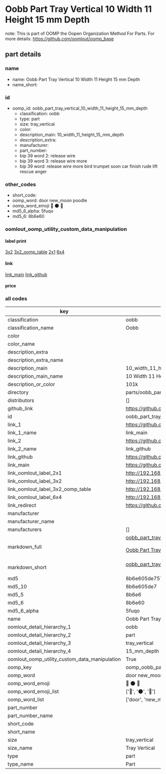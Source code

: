 # Oobb Part Tray Vertical 10 Width 11 Height 15 mm Depth  

note: This is part of OOMP the Oopen Organization Method For Parts. For more details: https://github.com/oomlout/oomp_base

##  part details
  







### name
* name: Oobb Part Tray Vertical 10 Width 11 Height 15 mm Depth
* name_short: 
### id
* oomp_id: oobb_part_tray_vertical_10_width_11_height_15_mm_depth
  * classification: oobb
  * type: part
  * size: tray_vertical
  * color: 
  * description_main: 10_width_11_height_15_mm_depth
  * description_extra: 
  * manufacturer: 
  * part_number: 
  * bip 39 word 2: release wire
  * bip 39 word 3: release wire more
  * bip 39 word: release wire more bird trumpet soon car finish rude lift rescue anger

### other_codes
* short_code: 
* oomp_word: door new_moon poodle
* oomp_word_emoji :door: :new_moon: :poodle:
* md5_6_alpha: 5fuqo
* md5_6: 8b6e60






### oomlout_oomp_utility_custom_data_manipulation
#### label print
[3x2](http://192.168.1.245:1112/?label=oomp%205fuqo)
[3x2_oomp_table](http://192.168.1.108:1112/?label=oomp%205fuqo)
[2x1](http://192.168.1.242:1112/?label=oomp%205fuqo)
[6x4](http://192.168.1.55:1112/?label=oomp%205fuqo)    

#### link

[link_main](https://github.com/oomlout/oomlout_oomp_version_1_messy/tree/main/parts/oobb_part_tray_vertical_10_width_11_height_15_mm_depth) [link_github](https://github.com/oomlout/oomlout_oomp_version_1_messy/tree/main/parts/oobb_part_tray_vertical_10_width_11_height_15_mm_depth)                             

#### price







### all codes 
| key | value |  
| --- | --- |  
| classification | oobb |  
| classification_name | Oobb |  
| color |  |  
| color_name |  |  
| description_extra |  |  
| description_extra_name |  |  
| description_main | 10_width_11_height_15_mm_depth |  
| description_main_name | 10 Width 11 Height 15 mm Depth |  
| description_or_color | 101k |  
| directory | parts/oobb_part_tray_vertical_10_width_11_height_15_mm_depth |  
| distributors | [] |  
| github_link | https://github.com/oomlout/oomlout_oomp_part_src/tree/main/parts/oobb_part_tray_vertical_10_width_11_height_15_mm_depth |  
| id | oobb_part_tray_vertical_10_width_11_height_15_mm_depth |  
| link_1 | https://github.com/oomlout/oomlout_oomp_version_1_messy/tree/main/parts/oobb_part_tray_vertical_10_width_11_height_15_mm_depth |  
| link_1_name | link_main |  
| link_2 | https://github.com/oomlout/oomlout_oomp_version_1_messy/tree/main/parts/oobb_part_tray_vertical_10_width_11_height_15_mm_depth |  
| link_2_name | link_github |  
| link_github | https://github.com/oomlout/oomlout_oomp_version_1_messy/tree/main/parts/oobb_part_tray_vertical_10_width_11_height_15_mm_depth |  
| link_main | https://github.com/oomlout/oomlout_oomp_version_1_messy/tree/main/parts/oobb_part_tray_vertical_10_width_11_height_15_mm_depth |  
| link_oomlout_label_2x1 | http://192.168.1.242:1112/?label=oomp%205fuqo |  
| link_oomlout_label_3x2 | http://192.168.1.245:1112/?label=oomp%205fuqo |  
| link_oomlout_label_3x2_oomp_table | http://192.168.1.108:1112/?label=oomp%205fuqo |  
| link_oomlout_label_6x4 | http://192.168.1.55:1112/?label=oomp%205fuqo |  
| link_redirect | https://github.com/oomlout/oomlout_oomp_version_1_messy/tree/main/parts/oobb_part_tray_vertical_10_width_11_height_15_mm_depth |  
| manufacturer |  |  
| manufacturer_name |  |  
| manufacturers | [] |  
| markdown_full | [oobb_part_tray_vertical_10_width_11_height_15_mm_depth](none)<br>[](none)<br>[Oobb Part Tray Vertical 10 Width 11 Height 15 Mm Depth](none)<br><br> |  
| markdown_short | [oobb_part_tray_vertical_10_width_11_height_15_mm_depth](none)<br><br> |  
| md5 | 8b6e605de757044b3d74c1691fbf0da9 |  
| md5_10 | 8b6e605de7 |  
| md5_5 | 8b6e6 |  
| md5_6 | 8b6e60 |  
| md5_6_alpha | 5fuqo |  
| name | Oobb Part Tray Vertical 10 Width 11 Height 15 mm Depth |  
| oomlout_detail_hierarchy_1 | oobb |  
| oomlout_detail_hierarchy_2 | part |  
| oomlout_detail_hierarchy_3 | tray_vertical |  
| oomlout_detail_hierarchy_4 | 15_mm_depth |  
| oomlout_oomp_utility_custom_data_manipulation | True |  
| oomp_key | oomp_oobb_part_tray_vertical_10_width_11_height_15_mm_depth |  
| oomp_word | door new_moon poodle |  
| oomp_word_emoji | :door: :new_moon: :poodle: |  
| oomp_word_emoji_list | [':door:', ':new_moon:', ':poodle:'] |  
| oomp_word_list | ['door', 'new_moon', 'poodle'] |  
| part_number |  |  
| part_number_name |  |  
| short_code |  |  
| short_name |  |  
| size | tray_vertical |  
| size_name | Tray Vertical |  
| type | part |  
| type_name | Part |  
